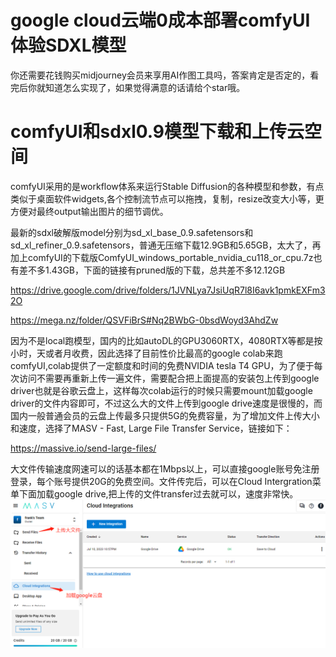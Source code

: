 # google cloud云端0成本部署comfyUI体验SDXL模型
你还需要花钱购买midjourney会员来享用AI作图工具吗，答案肯定是否定的，看完后你就知道怎么实现了，如果觉得满意的话请给个star哦。

# comfyUI和sdxl0.9模型下载和上传云空间
comfyUI采用的是workflow体系来运行Stable Diffusion的各种模型和参数，有点类似于桌面软件widgets,各个控制流节点可以拖拽，复制，resize改变大小等，更方便对最终output输出图片的细节调优。

最新的sdxl破解版model分别为sd_xl_base_0.9.safetensors和sd_xl_refiner_0.9.safetensors，普通无压缩下载12.9GB和5.65GB，太大了，再加上comfyUI的下载版ComfyUI_windows_portable_nvidia_cu118_or_cpu.7z也有差不多1.43GB，下面的链接有pruned版的下载，总共差不多12.12GB 

https://drive.google.com/drive/folders/1JVNLya7JsiUqR7l8I6avk1pmkEXFm32O

https://mega.nz/folder/QSVFiBrS#Nq2BWbG-0bsdWoyd3AhdZw

因为不是local跑模型，国内的比如autoDL的GPU3060RTX，4080RTX等都是按小时，天或者月收费，因此选择了目前性价比最高的google colab来跑comfyUI,colab提供了一定额度和时间的免费NVIDIA tesla T4 GPU，为了便于每次访问不需要再重新上传一遍文件，需要配合把上面提高的安装包上传到google driver也就是谷歌云盘上，这样每次colab运行的时候只需要mount加载google driver的文件内容即可，不过这么大的文件上传到google drive速度是很慢的，而国内一般普通会员的云盘上传最多只提供5G的免费容量，为了增加文件上传大小和速度，选择了MASV - Fast, Large File Transfer Service，链接如下：

https://massive.io/send-large-files/ 

大文件传输速度网速可以的话基本都在1Mbps以上，可以直接google账号免注册登录，每个账号提供20G的免费空间。文件传完后，可以在Cloud Intergration菜单下面加载google drive,把上传的文件transfer过去就可以，速度非常快。
![image](https://github.com/frankchieng/comfyUI-SDXL-Chinese-Geting-Started-Guide/blob/main/assets/%E5%BE%AE%E4%BF%A1%E5%9B%BE%E7%89%87_20230710230548.png)
